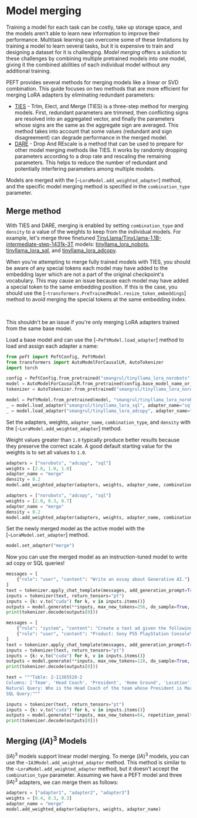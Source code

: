 <!--Copyright 2024 The HuggingFace Team. All rights reserved.

Licensed under the Apache License, Version 2.0 (the "License"); you may not use this file except in compliance with
the License. You may obtain a copy of the License at

http://www.apache.org/licenses/LICENSE-2.0

Unless required by applicable law or agreed to in writing, software distributed under the License is distributed on
an "AS IS" BASIS, WITHOUT WARRANTIES OR CONDITIONS OF ANY KIND, either express or implied. See the License for the
specific language governing permissions and limitations under the License.

⚠️ Note that this file is in Markdown but contain specific syntax for our doc-builder (similar to MDX) that may not be
rendered properly in your Markdown viewer.

-->

# Model merging

Training a model for each task can be costly, take up storage space, and the models aren't able to learn new information to improve their performance. Multitask learning can overcome some of these limitations by training a model to learn several tasks, but it is expensive to train and designing a dataset for it is challenging. *Model merging* offers a solution to these challenges by combining multiple pretrained models into one model, giving it the combined abilities of each individual model without any additional training.

PEFT provides several methods for merging models like a linear or SVD combination. This guide focuses on two methods that are more efficient for merging LoRA adapters by eliminating redundant parameters:

* [TIES](https://hf.co/papers/2306.01708) - TrIm, Elect, and Merge (TIES) is a three-step method for merging models. First, redundant parameters are trimmed, then conflicting signs are resolved into an aggregated vector, and finally the parameters whose signs are the same as the aggregate sign are averaged. This method takes into account that some values (redundant and sign disagreement) can degrade performance in the merged model.
* [DARE](https://hf.co/papers/2311.03099) - Drop And REscale is a method that can be used to prepare for other model merging methods like TIES. It works by randomly dropping parameters according to a drop rate and rescaling the remaining parameters. This helps to reduce the number of redundant and potentially interfering parameters among multiple models.

Models are merged with the [`~LoraModel.add_weighted_adapter`] method, and the specific model merging method is specified in the `combination_type` parameter.

## Merge method

With TIES and DARE, merging is enabled by setting `combination_type` and `density` to a value of the weights to keep from the individual models. For example, let's merge three finetuned [TinyLlama/TinyLlama-1.1B-intermediate-step-1431k-3T](https://huggingface.co/TinyLlama/TinyLlama-1.1B-intermediate-step-1431k-3T) models: [tinyllama_lora_nobots](https://huggingface.co/smangrul/tinyllama_lora_norobots), [tinyllama_lora_sql](https://huggingface.co/smangrul/tinyllama_lora_sql), and [tinyllama_lora_adcopy](https://huggingface.co/smangrul/tinyllama_lora_adcopy).

<Tip warninig={true}>

When you're attempting to merge fully trained models with TIES, you should be aware of any special tokens each model may have added to the embedding layer which are not a part of the original checkpoint's vocabulary. This may cause an issue because each model may have added a special token to the same embedding position. If this is the case, you should use the [`~transformers.PreTrainedModel.resize_token_embeddings`] method to avoid merging the special tokens at the same embedding index.

<br>

This shouldn't be an issue if you're only merging LoRA adapters trained from the same base model.

</Tip>

Load a base model and can use the [`~PeftModel.load_adapter`] method to load and assign each adapter a name:

```py
from peft import PeftConfig, PeftModel
from transformers import AutoModelForCausalLM, AutoTokenizer
import torch

config = PeftConfig.from_pretrained("smangrul/tinyllama_lora_norobots")
model = AutoModelForCausalLM.from_pretrained(config.base_model_name_or_path, load_in_4bit=True, device_map="auto").eval()
tokenizer = AutoTokenizer.from_pretrained("smangrul/tinyllama_lora_norobots")

model = PeftModel.from_pretrained(model, "smangrul/tinyllama_lora_norobots", adapter_name="norobots")
_ = model.load_adapter("smangrul/tinyllama_lora_sql", adapter_name="sql")
_ = model.load_adapter("smangrul/tinyllama_lora_adcopy", adapter_name="adcopy")
```

Set the adapters, weights, `adapter_name`, `combination_type`, and `density` with the [`~LoraModel.add_weighted_adapter`] method.

<hfoptions id="merge-method">
<hfoption id="TIES">

Weight values greater than `1.0` typically produce better results because they preserve the correct scale. A good default starting value for the weights is to set all values to `1.0`.

```py
adapters = ["norobots", "adcopy", "sql"]
weights = [2.0, 1.0, 1.0]
adapter_name = "merge"
density = 0.2
model.add_weighted_adapter(adapters, weights, adapter_name, combination_type="ties", density=density)
```

</hfoption>
<hfoption id="DARE">

```py
adapters = ["norobots", "adcopy", "sql"]
weights = [2.0, 0.3, 0.7]
adapter_name = "merge"
density = 0.2
model.add_weighted_adapter(adapters, weights, adapter_name, combination_type="dare_ties", density=density)
```

</hfoption>
</hfoptions>

Set the newly merged model as the active model with the [`~LoraModel.set_adapter`] method.

```py
model.set_adapter("merge")
```

Now you can use the merged model as an instruction-tuned model to write ad copy or SQL queries!

<hfoptions id="ties">
<hfoption id="instruct">

```py
messages = [
    {"role": "user", "content": "Write an essay about Generative AI."},
]
text = tokenizer.apply_chat_template(messages, add_generation_prompt=True, tokenize=False)
inputs = tokenizer(text, return_tensors="pt")
inputs = {k: v.to("cuda") for k, v in inputs.items()}
outputs = model.generate(**inputs, max_new_tokens=256, do_sample=True, top_p=0.95, temperature=0.2, repetition_penalty=1.2, eos_token_id=tokenizer.eos_token_id)
print(tokenizer.decode(outputs[0]))
```

</hfoption>
<hfoption id="ad copy">

```py
messages = [
    {"role": "system", "content": "Create a text ad given the following product and description."},
    {"role": "user", "content": "Product: Sony PS5 PlayStation Console\nDescription: The PS5 console unleashes new gaming possibilities that you never anticipated."},
]
text = tokenizer.apply_chat_template(messages, add_generation_prompt=True, tokenize=False)
inputs = tokenizer(text, return_tensors="pt")
inputs = {k: v.to("cuda") for k, v in inputs.items()}
outputs = model.generate(**inputs, max_new_tokens=128, do_sample=True, top_p=0.95, temperature=0.2, repetition_penalty=1.2, eos_token_id=tokenizer.eos_token_id)
print(tokenizer.decode(outputs[0]))
```

</hfoption>
<hfoption id="SQL">

```py
text = """Table: 2-11365528-2
Columns: ['Team', 'Head Coach', 'President', 'Home Ground', 'Location']
Natural Query: Who is the Head Coach of the team whose President is Mario Volarevic?
SQL Query:"""

inputs = tokenizer(text, return_tensors="pt")
inputs = {k: v.to("cuda") for k, v in inputs.items()}
outputs = model.generate(**inputs, max_new_tokens=64, repetition_penalty=1.1, eos_token_id=tokenizer("</s>").input_ids[-1])
print(tokenizer.decode(outputs[0]))
```

</hfoption>
</hfoptions>


## Merging $(IA)^3$ Models
$(IA)^3$ models support linear model merging. To merge $(IA)^3$ models, you can use the `~IA3Model.add_weighted_adapter` method. This method is similar to the `~LoraModel.add_weighted_adapter` method, but it doesn't accept the `combination_type` parameter. Assuming we have a PEFT model and three $(IA)^3$ adapters, we can merge them as follows:

```py
adapters = ["adapter1", "adapter2", "adapter3"]
weights = [0.4, 0.3, 0.3]
adapter_name = "merge"
model.add_weighted_adapter(adapters, weights, adapter_name)
```
